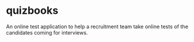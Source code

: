 # quizbooks
An online test application to help a recruitment team take online tests of the candidates coming for interviews.
